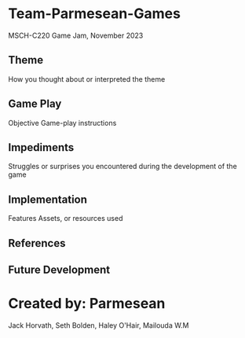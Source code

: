 # Team-Parmesean-Games
MSCH-C220 Game Jam, November 2023

## Theme
How you thought about or interpreted the theme

## Game Play
Objective
Game-play instructions

## Impediments
Struggles or surprises you encountered during the development of the game

## Implementation
Features
Assets, or resources used

## References

## Future Development

# Created by: Parmesean
Jack Horvath, Seth Bolden, Haley O'Hair, Mailouda W.M 
